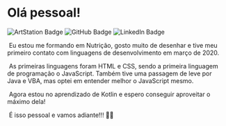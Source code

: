 # Olá pessoal!

![ArtStation Badge](https://img.shields.io/badge/-ArtStation-13aef0?style=flat-square&logo=artstation&logoColor=fff&link=https://www.artstation.com/josliojnior)	![GitHub Badge](https://img.shields.io/badge/-GitHub-0d1117?style=flat-square&logo=Github&logoColor=fff&link=https://github.com/joseliojunior)	![LinkedIn Badge](https://img.shields.io/badge/Josélio%20Júnior%20-0275b3?style=flat-square&logo=linkedin&link=https://www.linkedin.com/in/josélio-de-souza-cavalcante-júnior-ba66791a3)

​	Eu estou me formando em Nutrição, gosto muito de desenhar e tive meu primeiro contato com linguagens de desenvolvimento em março de 2020.

​	As primeiras linguagens foram HTML e CSS, sendo a primeira linguagem de programação o JavaScript. Também tive uma passagem de leve por Java e VBA, mas optei em entender melhor o JavaScript mesmo.

​	Agora estou no aprendizado de Kotlin e espero conseguir aproveitar o máximo dela!

​	É isso pessoal e vamos adiante!!! :rocket::star2: